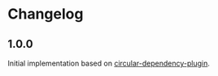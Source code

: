 # Changelog

## 1.0.0

Initial implementation based on [circular-dependency-plugin](https://github.com/aackerman/circular-dependency-plugin).
